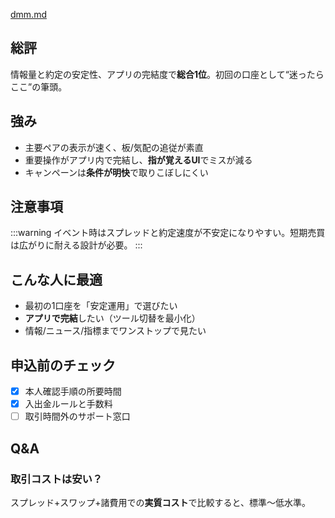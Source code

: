 [dmm.md](https://github.com/user-attachments/files/22416410/dmm.md)
## 総評
情報量と約定の安定性、アプリの完結度で**総合1位**。初回の口座として“迷ったらここ”の筆頭。

## 強み
- 主要ペアの表示が速く、板/気配の追従が素直
- 重要操作がアプリ内で完結し、**指が覚えるUI**でミスが減る
- キャンペーンは**条件が明快**で取りこぼしにくい

## 注意事項
:::warning
イベント時はスプレッドと約定速度が不安定になりやすい。短期売買は広がりに耐える設計が必要。
:::

## こんな人に最適
- 最初の1口座を「安定運用」で選びたい
- **アプリで完結**したい（ツール切替を最小化）
- 情報/ニュース/指標までワンストップで見たい

## 申込前のチェック
- [x] 本人確認手順の所要時間
- [x] 入出金ルールと手数料
- [ ] 取引時間外のサポート窓口

## Q&A
### 取引コストは安い？
スプレッド+スワップ+諸費用での**実質コスト**で比較すると、標準〜低水準。
